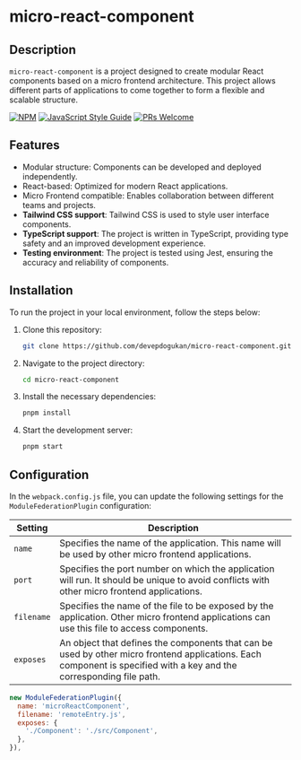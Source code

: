 # micro-react-component

## Description
`micro-react-component` is a project designed to create modular React components based on a micro frontend architecture. This project allows different parts of applications to come together to form a flexible and scalable structure.

[![NPM](https://img.shields.io/npm/v/micro-react-component)](https://www.npmjs.com/package/micro-react-component) [![JavaScript Style Guide](https://img.shields.io/badge/code_style-standard-brightgreen.svg)](https://standardjs.com) [![PRs Welcome](https://img.shields.io/badge/PRs-welcome-brightgreen.svg)](https://github.com/devepdogukan/micro-react-component)

## Features
- Modular structure: Components can be developed and deployed independently.
- React-based: Optimized for modern React applications.
- Micro Frontend compatible: Enables collaboration between different teams and projects.
- **Tailwind CSS support**: Tailwind CSS is used to style user interface components.
- **TypeScript support**: The project is written in TypeScript, providing type safety and an improved development experience.
- **Testing environment**: The project is tested using Jest, ensuring the accuracy and reliability of components.

## Installation
To run the project in your local environment, follow the steps below:

1. Clone this repository:
   ```bash
   git clone https://github.com/devepdogukan/micro-react-component.git
   ```

2. Navigate to the project directory:
   ```bash
   cd micro-react-component
   ```

3. Install the necessary dependencies:
   ```bash
   pnpm install
   ```

4. Start the development server:
   ```bash
   pnpm start
   ```

## Configuration
In the `webpack.config.js` file, you can update the following settings for the `ModuleFederationPlugin` configuration:

| Setting       | Description                                                                                              |
|------------|-------------------------------------------------------------------------------------------------------|
| `name`     | Specifies the name of the application. This name will be used by other micro frontend applications.   |
| `port`     | Specifies the port number on which the application will run. It should be unique to avoid conflicts with other micro frontend applications. |
| `filename` | Specifies the name of the file to be exposed by the application. Other micro frontend applications can use this file to access components. |
| `exposes`  | An object that defines the components that can be used by other micro frontend applications. Each component is specified with a key and the corresponding file path. |

```javascript
new ModuleFederationPlugin({
  name: 'microReactComponent',
  filename: 'remoteEntry.js',
  exposes: {
    './Component': './src/Component',
  },
}),
```

